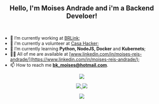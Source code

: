 <h2 align="center">Hello, I'm Moises Andrade and i'm a Backend Develoer!</h1><br>

- 🔭 I’m currently working at [BRLink](https://brlink.gupy.io/);
- 🛟 i'm currently a volunteer at [Casa Hacker](https://casahacker.org/);
- 🌱 I’m currently learning **Python, NodeJS, Docker** and **Kubernets**;
- 👨‍💻 All of me are available at [www.linkedin.com/in/moises-reis-andrade/](https://www.linkedin.com/in/moises-reis-andrade/);
- 📫 How to reach me **bk_moises@hotmail.com**.

<p  align="center">
<img src="https://user-images.githubusercontent.com/73097560/115834477-dbab4500-a447-11eb-908a-139a6edaec5c.gif">             
<br>

<p align="center">
<a href="https://github.com/bkmoises">
      <img src="https://github-readme-stats-git-masterrstaa-rickstaa.vercel.app/api?username=bkmoises&show_icons=true&theme=radical&bg_color=0D1117&hide_border=true" />
<img src="https://github-readme-streak-stats.herokuapp.com?user=bkmoises&theme=radical&hide_border=true&background=0D1117" />

<p  align="center">
<img src="https://user-images.githubusercontent.com/73097560/115834477-dbab4500-a447-11eb-908a-139a6edaec5c.gif">             
<br>
